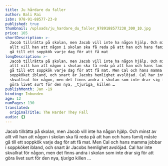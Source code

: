 ```yaml
---
title: Ju hårdare du faller
author: Bali Rai
isbn: 978-91-88577-23-8
published: true
thumbnail: /uploads/ju_hardare_du_faller_9789188577238_300_10.jpg
price: 105
shortDescription: >-
  Jacob tillrätta på skolan, men Jacob vill inte ha någon hjälp. Och minst av
  allt vill han att någon i skolan ska få reda på att han och hans familj måste
  gå till ett soppkök varje dag för att få mat
longDescription: >-
  Jacob tillrätta på skolan, men Jacob vill inte ha någon hjälp. Och minst av
  allt vill han att någon i skolan ska få reda på att han och hans familj måste
  gå till ett soppkök varje dag för att få mat. Men Cal och hans mamma jobbar i
  soppköket ibland, och snart är Jacobs hemlighet avslöjad. Cal har inte
  skvallrat för någon, men det finns andra i skolan som inte drar sig för att
  göra livet surt för den nya, _tjuriga_ killen …
publishMonth: Jan -19
binding: Inbunden
age: 12
numPages: 130
translated:
  originalTitle: The Harder They Fall
audio: {}
---
```

Jacob tillrätta på skolan, men Jacob vill inte ha någon hjälp. Och minst av allt vill han att någon i skolan ska få reda på att han och hans familj måste gå till ett soppkök varje dag för att få mat. Men Cal och hans mamma jobbar i soppköket ibland, och snart är Jacobs hemlighet avslöjad. Cal har inte skvallrat för någon, men det finns andra i skolan som inte drar sig för att göra livet surt för den nya, _tjuriga_ killen …

